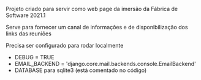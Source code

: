 Projeto criado para servir como web page da imersão da Fábrica de Software 2021.1

Serve para fornecer um canal de informações e de disponibilização dos links das reuniões

Precisa ser configurado para rodar localmente

- DEBUG = TRUE
- EMAIL_BACKEND = 'django.core.mail.backends.console.EmailBackend'
- DATABASE para sqlite3 (está comentado no código)
